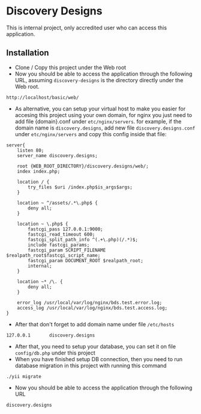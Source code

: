 # Discovery Designs
This is internal project, only accredited user who can access this application.

## Installation

- Clone / Copy this project under the Web root
- Now you should be able to access the application through the following URL, assuming `discovery-designs` is the directory directly under the Web root.
```
http://localhost/basic/web/
```

- As alternative, you can setup your virtual host to make you easier for accesing this project using your own domain, for nginx you just need to add file {domain}.conf under `etc/nginx/servers`. for example, if the domain name is `discovery.designs`, add new file `discovery.designs.conf` under `etc/nginx/servers` and copy this config inside that file:
```
server{
    listen 80;
    server_name discovery.designs;

    root {WEB_ROOT_DIRECTORY}/discovery.designs/web/;
    index index.php;

    location / {
        try_files $uri /index.php$is_args$args;
    }

    location ~ ^/assets/.*\.php$ {
        deny all;
    }

    location ~ \.php$ {
        fastcgi_pass 127.0.0.1:9000;
        fastcgi_read_timeout 600;
        fastcgi_split_path_info ^(.+\.php)(/.*)$;
        include fastcgi_params;
        fastcgi_param SCRIPT_FILENAME $realpath_root$fastcgi_script_name;
        fastcgi_param DOCUMENT_ROOT $realpath_root;
        internal;
    }

    location ~* /\. {
        deny all;
    }

    error_log /usr/local/var/log/nginx/bds.test.error.log;
    access_log /usr/local/var/log/nginx/bds.test.access.log;
}
```
- After that don't forget to add domain name under file `/etc/hosts`
```
127.0.0.1       discovery.designs
```
- After that, you need to setup your database, you can set it on file `config/db.php` under this project
- When you have finished setup DB connection, then you need to run database migration in this project with running this command
```
./yii migrate
```
- Now you should be able to access the application through the following URL
```
discovery.designs
```

